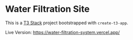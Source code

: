 # Water Filtration Site

This is a [T3 Stack](https://create.t3.gg/) project bootstrapped with `create-t3-app`.

Live Version: https://water-filtration-system.vercel.app/

